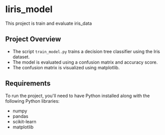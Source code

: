 # Iiris_model
This project is train and evaluate iris_data
## Project Overview

- The script `train_model.py` trains a decision tree classifier using the Iris dataset.
- The model is evaluated using a confusion matrix and accuracy score.
- The confusion matrix is visualized using matplotlib.

## Requirements

To run the project, you'll need to have Python installed along with the following Python libraries:

- numpy
- pandas
- scikit-learn
- matplotlib

